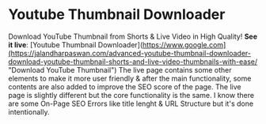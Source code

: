 # Youtube Thumbnail Downloader
Download YouTube Thumbnail from Shorts &amp; Live Video in High Quality!
**See it live**: [Youtube Thumbnail Downloader](https://www.google.com](https://jalandharpaswan.com/advanced-youtube-thumbnail-downloader-download-youtube-thumbnail-shorts-and-live-video-thumbnails-with-ease/ "Download YouTube Thumbnail")
The live page contains some other elements to make it more user friendly &amp; after the main functionality, some contents are also added to improve the SEO score of the page.
The live page is slightly different but the core functionality is the same. I know there are some On-Page SEO Errors like title lenght &amp; URL Structure but it's done intentionally.
